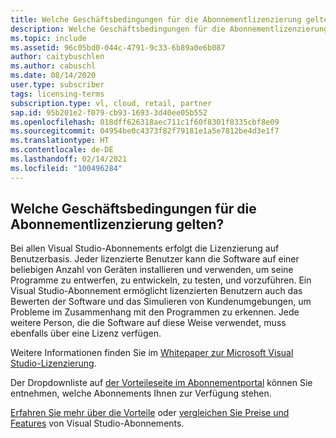 ```yaml
---
title: Welche Geschäftsbedingungen für die Abonnementlizenzierung gelten?
description: Welche Geschäftsbedingungen für die Abonnementlizenzierung gelten für mein Visual Studio-Abonnement?
ms.topic: include
ms.assetid: 96c05bd0-044c-4791-9c33-6b89a0e6b087
author: caitybuschlen
ms.author: cabuschl
ms.date: 08/14/2020
user.type: subscriber
tags: licensing-terms
subscription.type: vl, cloud, retail, partner
sap.id: 95b201e2-f079-cb93-1693-3d40ee05b552
ms.openlocfilehash: 018dff626318aec711c1f60f8301f8335cbf8e09
ms.sourcegitcommit: 04954be0c4373f82f79181e1a5e7812be4d3e1f7
ms.translationtype: HT
ms.contentlocale: de-DE
ms.lasthandoff: 02/14/2021
ms.locfileid: "100496284"
---
```

## <a name="what-are-the-subscription-licensing-terms-and-conditions"></a>Welche Geschäftsbedingungen für die Abonnementlizenzierung gelten? 

Bei allen Visual Studio-Abonnements erfolgt die Lizenzierung auf Benutzerbasis. Jeder lizenzierte Benutzer kann die Software auf einer beliebigen Anzahl von Geräten installieren und verwenden, um seine Programme zu entwerfen, zu entwickeln, zu testen, und vorzuführen. Ein Visual Studio-Abonnement ermöglicht lizenzierten Benutzern auch das Bewerten der Software und das Simulieren von Kundenumgebungen, um Probleme im Zusammenhang mit den Programmen zu erkennen. Jede weitere Person, die die Software auf diese Weise verwendet, muss ebenfalls über eine Lizenz verfügen. 

Weitere Informationen finden Sie im [Whitepaper zur Microsoft Visual Studio-Lizenzierung](https://visualstudio.microsoft.com/wp-content/uploads/2020/03/Visual-Studio-Licensing-Whitepaper-Mar-2020.pdf). 

Der Dropdownliste auf [der Vorteileseite im Abonnementportal](https://my.visualstudio.com/benefits) können Sie entnehmen, welche Abonnements Ihnen zur Verfügung stehen. 

[Erfahren Sie mehr über die Vorteile](https://visualstudio.microsoft.com/vs/benefits/) oder [vergleichen Sie Preise und Features](https://visualstudio.microsoft.com/vs/pricing/) von Visual Studio-Abonnements.